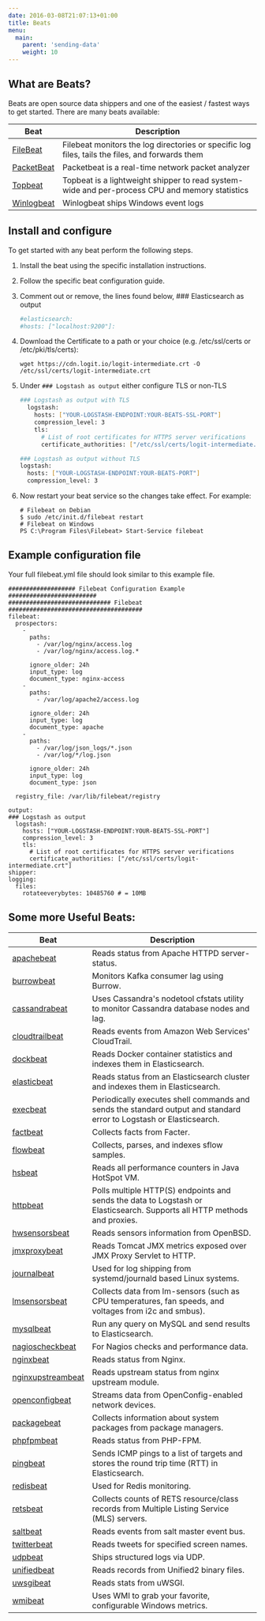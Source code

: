 ```yaml
---
date: 2016-03-08T21:07:13+01:00
title: Beats
menu:
  main:
    parent: 'sending-data'
    weight: 10
---
```


## What are Beats?

Beats are open source data shippers and one of the easiest / fastest ways to get started. There are many beats available:

Beat | Description
--- | ---
[FileBeat](https://www.elastic.co/guide/en/beats/filebeat/current/filebeat-installation.html) | Filebeat monitors the log directories or specific log files, tails the files, and forwards them
[PacketBeat](https://www.elastic.co/guide/en/beats/packetbeat/current/packetbeat-installation.html) | Packetbeat is a real-time network packet analyzer
[Topbeat](https://www.elastic.co/guide/en/beats/topbeat/current/topbeat-installation.html) | Topbeat is a lightweight shipper  to read system-wide and per-process CPU and memory statistics
[Winlogbeat](https://www.elastic.co/guide/en/beats/winlogbeat/current/winlogbeat-installation.html) | Winlogbeat ships Windows event logs


## Install and configure

To get started with any beat perform the following steps.

1. Install the beat using the specific installation instructions.
1. Follow the specific beat configuration guide.

1. Comment out or remove, the lines found below, ### Elasticsearch as output

    ```sh
    #elasticsearch:
    #hosts: ["localhost:9200"]:
    ```

2. Download the Certificate to a path or your choice (e.g. /etc/ssl/certs or /etc/pki/tls/certs):

    ```
    wget https://cdn.logit.io/logit-intermediate.crt -O /etc/ssl/certs/logit-intermediate.crt
    ```

3. Under `### Logstash as output` either configure TLS or non-TLS

    ```sh
    ### Logstash as output with TLS
      logstash:
        hosts: ["YOUR-LOGSTASH-ENDPOINT:YOUR-BEATS-SSL-PORT"]
        compression_level: 3
        tls:
          # List of root certificates for HTTPS server verifications
          certificate_authorities: ["/etc/ssl/certs/logit-intermediate.crt"]
    ```

    ```sh
    ### Logstash as output without TLS
    logstash:
      hosts: ["YOUR-LOGSTASH-ENDPOINT:YOUR-BEATS-PORT"]
      compression_level: 3
    ```

4. Now restart your beat service so the changes take effect. For example:

    ```
    # Filebeat on Debian
    $ sudo /etc/init.d/filebeat restart
    # Filebeat on Windows
    PS C:\Program Files\Filebeat> Start-Service filebeat
    ```

## Example configuration file

Your full filebeat.yml file should look similar to this example file.

```
################### Filebeat Configuration Example #########################
############################# Filebeat ######################################
filebeat:
  prospectors:
    -
      paths:
        - /var/log/nginx/access.log
        - /var/log/nginx/access.log.*

      ignore_older: 24h
      input_type: log
      document_type: nginx-access
    -
      paths:
        - /var/log/apache2/access.log

      ignore_older: 24h
      input_type: log
      document_type: apache
    -
      paths:
        - /var/log/json_logs/*.json
        - /var/log/*/log.json

      ignore_older: 24h
      input_type: log
      document_type: json

  registry_file: /var/lib/filebeat/registry

output:
### Logstash as output
  logstash:
    hosts: ["YOUR-LOGSTASH-ENDPOINT:YOUR-BEATS-SSL-PORT"]
    compression_level: 3
    tls:
      # List of root certificates for HTTPS server verifications
      certificate_authorities: ["/etc/ssl/certs/logit-intermediate.crt"]
shipper:
logging:
  files:
    rotateeverybytes: 10485760 # = 10MB
```

## Some more Useful Beats:

Beat | Description
--- | ---
[apachebeat](https://github.com/radoondas/apachebeat) | Reads status from Apache HTTPD server-status.
[burrowbeat](https://github.com/goomzee/burrowbeat) | Monitors Kafka consumer lag using Burrow.
[cassandrabeat](https://github.com/goomzee/cassandrabeat) | Uses Cassandra's nodetool cfstats utility to monitor Cassandra database nodes and lag.
[cloudtrailbeat](https://github.com/aidan-/cloudtrailbeat) | Reads events from Amazon Web Services' CloudTrail.
[dockbeat](https://github.com/Ingensi/dockbeat) | Reads Docker container statistics and indexes them in Elasticsearch.
[elasticbeat](https://github.com/radoondas/elasticbeat) | Reads status from an Elasticsearch cluster and indexes them in Elasticsearch.
[execbeat](https://github.com/christiangalsterer/execbeat) | Periodically executes shell commands and sends the standard output and standard error to Logstash or Elasticsearch.
[factbeat](https://github.com/jarpy/factbeat) | Collects facts from Facter.
[flowbeat](https://github.com/FStelzer/flowbeat) | Collects, parses, and indexes sflow samples.
[hsbeat](https://github.com/YaSuenag/hsbeat) | Reads all performance counters in Java HotSpot VM.
[httpbeat](https://github.com/christiangalsterer/httpbeat) | Polls multiple HTTP(S) endpoints and sends the data to Logstash or Elasticsearch. Supports all HTTP methods and proxies.
[hwsensorsbeat](https://github.com/jasperla/hwsensorsbeat) | Reads sensors information from OpenBSD.
[jmxproxybeat](https://github.com/radoondas/jmxproxybeat) | Reads Tomcat JMX metrics exposed over JMX Proxy Servlet to HTTP.
[journalbeat](https://github.com/mheese/journalbeat) | Used for log shipping from systemd/journald based Linux systems.
[lmsensorsbeat](https://github.com/eskibars/lmsensorsbeat) | Collects data from lm-sensors (such as CPU temperatures, fan speeds, and voltages from i2c and smbus).
[mysqlbeat](https://github.com/adibendahan/mysqlbeat) | Run any query on MySQL and send results to Elasticsearch.
[nagioscheckbeat](https://github.com/PhaedrusTheGreek/nagioscheckbeat) | For Nagios checks and performance data.
[nginxbeat](https://github.com/mrkschan/nginxbeat) | Reads status from Nginx.
[nginxupstreambeat](https://github.com/2Fast2BCn/nginxupstreambeat) | Reads upstream status from nginx upstream module.
[openconfigbeat](https://github.com/aristanetworks/openconfigbeat) | Streams data from OpenConfig-enabled network devices.
[packagebeat](https://github.com/joehillen/packagebeat) | Collects information about system packages from package managers.
[phpfpmbeat](https://github.com/kozlice/phpfpmbeat) | Reads status from PHP-FPM.
[pingbeat](https://github.com/joshuar/pingbeat) | Sends ICMP pings to a list of targets and stores the round trip time (RTT) in Elasticsearch.
[redisbeat](https://github.com/chrsblck/redisbeat) | Used for Redis monitoring.
[retsbeat](https://github.com/consulthys/retsbeat) | Collects counts of RETS resource/class records from Multiple Listing Service (MLS) servers.
[saltbeat](https://github.com/martinhoefling/saltbeat) | Reads events from salt master event bus.
[twitterbeat](https://github.com/buehler/go-elastic-twitterbeat) | Reads tweets for specified screen names.
[udpbeat](https://github.com/gravitational/udpbeat) | Ships structured logs via UDP.
[unifiedbeat](https://github.com/cleesmith/unifiedbeat) | Reads records from Unified2 binary files.
[uwsgibeat](https://github.com/mrkschan/uwsgibeat) | Reads stats from uWSGI.
[wmibeat](https://github.com/eskibars/wmibeat) | Uses WMI to grab your favorite, configurable Windows metrics.
